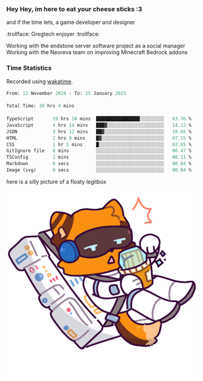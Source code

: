 ### Hey Hey, im here to eat your cheese sticks :3
and if the time lets, a game developer and designer

:trollface: Gregtech enjoyer :trollface:

Working with the endstone server software project as a social manager<br>
Working with the Neoreva team on improving Minecraft Bedrock addons

### Time Statistics
Recorded using [wakatime](https://wakatime.com).

<!--START_SECTION:waka-->

```ocaml
From: 13 November 2024 - To: 15 January 2025

Total Time: 30 hrs 4 mins

TypeScript       19 hrs 10 mins  ████████████████░░░░░░░░░   63.76 %
JavaScript       4 hrs 14 mins   ███▓░░░░░░░░░░░░░░░░░░░░░   14.12 %
JSON             3 hrs 12 mins   ██▓░░░░░░░░░░░░░░░░░░░░░░   10.65 %
HTML             2 hrs 8 mins    █▓░░░░░░░░░░░░░░░░░░░░░░░   07.15 %
CSS              1 hr 5 mins     █░░░░░░░░░░░░░░░░░░░░░░░░   03.65 %
GitIgnore file   8 mins          ░░░░░░░░░░░░░░░░░░░░░░░░░   00.47 %
TSConfig         2 mins          ░░░░░░░░░░░░░░░░░░░░░░░░░   00.11 %
Markdown         0 secs          ░░░░░░░░░░░░░░░░░░░░░░░░░   00.04 %
Image (svg)      0 secs          ░░░░░░░░░░░░░░░░░░░░░░░░░   00.04 %
```

<!--END_SECTION:waka-->

here is a silly picture of a floaty legitbox
![Silly legitbox](goobernoback_lower.png)
